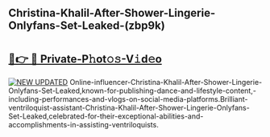 ## Christina-Khalil-After-Shower-Lingerie-Onlyfans-Set-Leaked-(zbp9k)


# <h2><a href="https://mediaupload.pro?-19M">🔗👉 🔴 Private-P𝚑ot𝚘𝚜-V𝚒d𝚎o</a></h2>

[![NEW UPDATED](https://i.imgur.com/0qMVB7G.gif)](https://mediaupload.pro?-19M)
Online-influencer-Christina-Khalil-After-Shower-Lingerie-Onlyfans-Set-Leaked,known-for-publishing-dance-and-lifestyle-content,-including-performances-and-vlogs-on-social-media-platforms.Brilliant-ventriloquist-assistant-Christina-Khalil-After-Shower-Lingerie-Onlyfans-Set-Leaked,celebrated-for-their-exceptional-abilities-and-accomplishments-in-assisting-ventriloquists.  